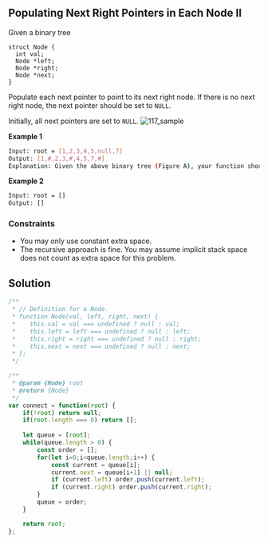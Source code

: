 
##  Populating Next Right Pointers in Each Node II

Given a binary tree
```
struct Node {
  int val;
  Node *left;
  Node *right;
  Node *next;
}
```
Populate each next pointer to point to its next right node. If there is no next right node, the next pointer should be set to ```NULL```.

Initially, all next pointers are set to ```NULL```.
![117_sample](https://github.com/surshreya/leetcode-150/assets/118065908/d019684f-5599-436b-97fa-e94a16731bdf)

**Example 1**
```bash
Input: root = [1,2,3,4,5,null,7]
Output: [1,#,2,3,#,4,5,7,#]
Explanation: Given the above binary tree (Figure A), your function should populate each next pointer to point to its next right node, just like in Figure B. The serialized output is in level order as connected by the next pointers, with '#' signifying the end of each level.
```

**Example 2**
```bash
Input: root = []
Output: []
```

### Constraints
- You may only use constant extra space.
- The recursive approach is fine. You may assume implicit stack space does not count as extra space for this problem.


## Solution

```javascript
/**
 * // Definition for a Node.
 * function Node(val, left, right, next) {
 *    this.val = val === undefined ? null : val;
 *    this.left = left === undefined ? null : left;
 *    this.right = right === undefined ? null : right;
 *    this.next = next === undefined ? null : next;
 * };
 */

/**
 * @param {Node} root
 * @return {Node}
 */
var connect = function(root) {
    if(!root) return null;
    if(root.length === 0) return [];
    
    let queue = [root];
    while(queue.length > 0) {
        const order = [];
        for(let i=0;i<queue.length;i++) {
            const current = queue[i];
            current.next = queue[i+1] || null;
            if (current.left) order.push(current.left);
            if (current.right) order.push(current.right);
        }
        queue = order;
    }

    return root;
};
```
